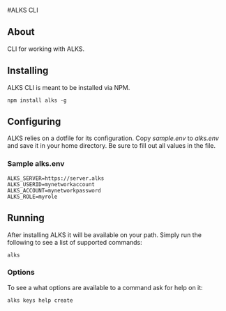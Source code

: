 #ALKS CLI

## About
CLI for working with ALKS.

## Installing

ALKS CLI is meant to be installed via NPM.

    npm install alks -g

## Configuring

ALKS relies on a dotfile for its configuration. Copy *sample.env* to *alks.env* and save it in your home directory. Be sure to fill out all values in the file.

### Sample alks.env

```
ALKS_SERVER=https://server.alks
ALKS_USERID=mynetworkaccount
ALKS_ACCOUNT=mynetworkpassword
ALKS_ROLE=myrole
```

## Running

After installing ALKS it will be available on your path. Simply run the following to see a list of supported commands:

    alks

### Options

To see a what options are available to a command ask for help on it:

    alks keys help create